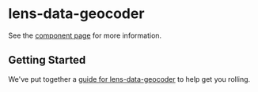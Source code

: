 lens-data-geocoder
================

See the [component page](http://nishacodes.github.io/lens-data-geocoder) for more information.

## Getting Started

We've put together a [guide for lens-data-geocoder](http://www.polymer-project.org/docs/start/reusableelements.html) to help get you rolling.
